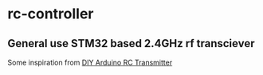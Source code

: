 # rc-controller

## General use STM32 based 2.4GHz rf transciever
Some inspiration from [DIY Arduino RC Transmitter](https://howtomechatronics.com/projects/diy-arduino-rc-transmitter/)
